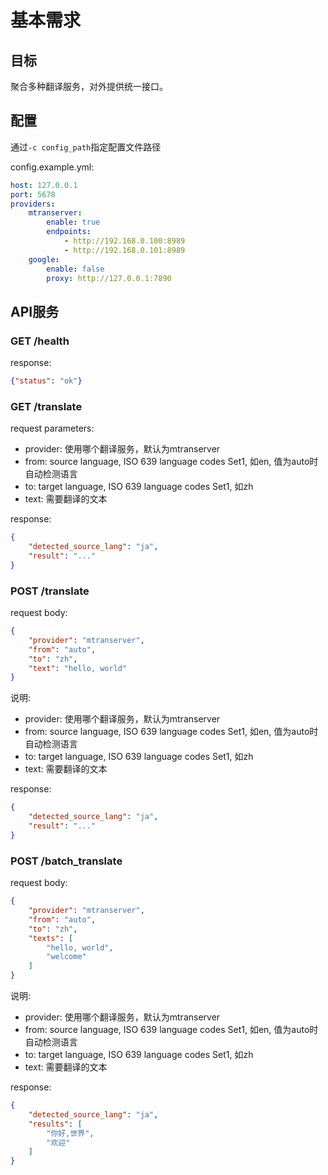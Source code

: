 # 基本需求

## 目标

聚合多种翻译服务，对外提供统一接口。

## 配置

通过`-c config_path`指定配置文件路径

config.example.yml:

```yaml
host: 127.0.0.1
port: 5678
providers:
    mtranserver:
        enable: true
        endpoints:
            - http://192.168.0.100:8989
            - http://192.168.0.101:8989
    google:
        enable: false
        proxy: http://127.0.0.1:7890
```

## API服务

### GET /health

response:

```json
{"status": "ok"}
```

### GET /translate

request parameters:

* provider: 使用哪个翻译服务，默认为mtranserver
* from: source language, ISO 639 language codes Set1, 如en, 值为auto时自动检测语言
* to: target language, ISO 639 language codes Set1, 如zh
* text: 需要翻译的文本

response:

```json
{
    "detected_source_lang": "ja",
    "result": "..."
}
```

### POST /translate

request body:

```json
{
    "provider": "mtranserver",
    "from": "auto",
    "to": "zh",
    "text": "hello, world"
}
```

说明:

* provider: 使用哪个翻译服务，默认为mtranserver
* from: source language, ISO 639 language codes Set1, 如en, 值为auto时自动检测语言
* to: target language, ISO 639 language codes Set1, 如zh
* text: 需要翻译的文本

response:

```json
{
    "detected_source_lang": "ja",
    "result": "..."
}
```

### POST /batch_translate

request body:

```json
{
    "provider": "mtranserver",
    "from": "auto",
    "to": "zh",
    "texts": [
        "hello, world",
        "welcome"
    ]
}
```

说明:

* provider: 使用哪个翻译服务，默认为mtranserver
* from: source language, ISO 639 language codes Set1, 如en, 值为auto时自动检测语言
* to: target language, ISO 639 language codes Set1, 如zh
* text: 需要翻译的文本

response:

```json
{
    "detected_source_lang": "ja",
    "results": [
        "你好,世界",
        "欢迎"
    ]
}
```
